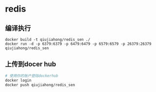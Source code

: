 # redis 

## 编译执行

```
docker build -t qiujiahong/redis_sen ./
docker run -d -p 6379:6379 -p 6479:6479 -p 6579:6579 -p 26379:26379 qiujiahong/redis_sen 
```

## 上传到docer hub

```bash
# 使用你的账户登陆dockerhub
docker login                           
docker push qiujiahong/redis_sen    
```